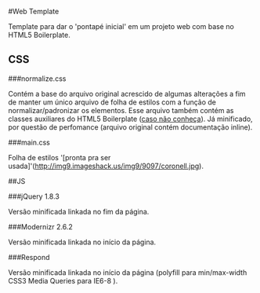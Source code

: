 #Web Template

Template para dar o 'pontapé inicial' em um projeto web com base no HTML5 Boilerplate.

## CSS

###normalize.css

Contém a base do arquivo original acrescido de algumas alterações a fim de manter um único arquivo de folha de estilos com a função de normalizar/padronizar os elementos. Esse arquivo também contém as classes auxiliares do HTML5 Boilerplate ([caso não conheça](https://github.com/h5bp/html5-boilerplate/blob/master/doc/css.md#common-helpers)). Já minificado, por questão de perfomance (arquivo original contém documentação inline).

###main.css

Folha de estilos '[pronta pra ser usada]'(http://img9.imageshack.us/img9/9097/coronell.jpg).

##JS

###jQuery 1.8.3

Versão minificada linkada no fim da página.

###Modernizr 2.6.2

Versão minificada linkada no início da página.

###Respond

Versão minificada linkada no início da página (polyfill para min/max-width CSS3 Media Queries para IE6-8 ).
